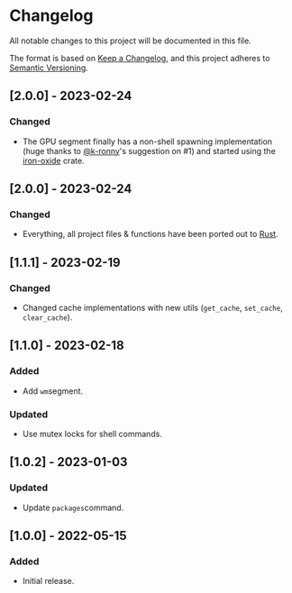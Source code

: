 # Changelog

All notable changes to this project will be documented in this file.

The format is based on [Keep a Changelog](https://keepachangelog.com/en/1.0.0/),
and this project adheres to [Semantic Versioning](https://semver.org/spec/v2.0.0.html).

## [2.0.0] - 2023-02-24

### Changed

- The GPU segment finally has a non-shell spawning implementation (huge thanks to [@k-ronny](https://github.com/k-ronny)'s suggestion on #1) and started using the [iron-oxide](https://docs.rs/iron-oxide/latest/iron_oxide/) crate.

## [2.0.0] - 2023-02-24

### Changed

- Everything, all project files & functions have been ported out to [Rust](https://www.rust-lang.org/).

## [1.1.1] - 2023-02-19

### Changed

- Changed cache implementations with new utils (`get_cache`, `set_cache`, `clear_cache`).

## [1.1.0] - 2023-02-18

### Added

- Add `wm`segment.

### Updated

- Use mutex locks for shell commands.

## [1.0.2] - 2023-01-03

### Updated

- Update `packages`command.

## [1.0.0] - 2022-05-15

### Added

- Initial release.
